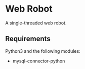 # Web Robot

A single-threaded web robot.

## Requirements

Python3 and the following modules:

 * mysql-connector-python
